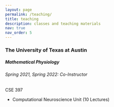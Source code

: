 ```yaml
---
layout: page
permalink: /teaching/
title: teaching
description: classes and teaching materials
nav: true
nav_order: 5
---
```


### The University of Texas at Austin

<div class="card mt-3">
  <div class="p-3">
    <div class="row">
      <div class="col-sm-10">
        <h5 class="card-title">Mathematical Physiology</h5>
        <h6 class="card-subtitle font-italic">Spring 2021, Spring 2022: Co-Instructor</h6>
      </div>
      <div class="col-sm-2 text-sm-right">
        <span class="badge">
          CSE 397
        </span>
      </div>
    </div>
  </div>
  <div class="card-item">
    <ul class="card-text font-weight-light list-group list-group-flush">
      <li class="list-group-item">
        <div class="row">
          <div class="col-sm-9">
            Computational Neuroscience Unit (10 Lectures)
          </div>
        </div>
      </li>
    </ul>
  </div>
</div>
